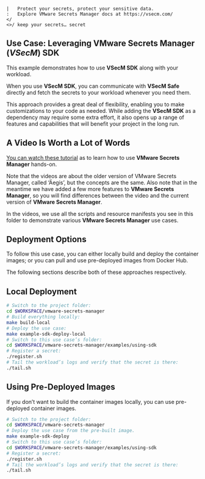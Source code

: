 ```text
|   Protect your secrets, protect your sensitive data.
:   Explore VMware Secrets Manager docs at https://vsecm.com/
</
<>/ keep your secrets… secret
```

## Use Case: Leveraging VMware Secrets Manager (*VSecM*) SDK

This example demonstrates how to use **VSecM SDK** along with your workload.

When you use **VSecM SDK**, you can communicate with **VSecM Safe** directly
and fetch the secrets to your workload whenever you need them.

This approach provides a great deal of flexibility, enabling you to make 
customizations to your code as needed. While adding the **VSecM SDK** as a 
dependency may require some extra effort, it also opens up a range of
features and capabilities that will benefit your project in the long run.

## A Video Is Worth a Lot of Words

[You can watch these tutorial][videos] as to learn how to use **VMware
Secrets Manager** hands-on.

Note that the videos are about the older version of VMware Secrets Manager,
called ‘Äegis’, but the concepts are the same. Also note that in the meantime
we have added a few more features to **VMware Secrets Manager**, so you will
find differences between the video and the current version of **VMware Secrets
Manager**.

In the videos, we use all the scripts and resource manifests you see in this
folder to demonstrate various **VMware Secrets Manager** use cases.

[videos]: https://vimeo.com/showcase/10074951 "VSecM Showcase"

## Deployment Options

To follow this use case, you can either locally build and deploy the container
images; or you can pull and use pre-deployed images from Docker Hub. 

The following sections describe both of these approaches respectively.

## Local Deployment

```bash
# Switch to the project folder:
cd $WORKSPACE/vmware-secrets-manager
# Build everything locally:
make build-local
# Deploy the use case:
make example-sdk-deploy-local
# Switch to this use case’s folder:
cd $WORKSPACE/vmware-secrets-manager/examples/using-sdk
# Register a secret:
./register.sh
# Tail the workload’s logs and verify that the secret is there:
./tail.sh
```

## Using Pre-Deployed Images

If you don’t want to build the container images locally, you can use 
pre-deployed container images.

```bash 
# Switch to the project folder:
cd $WORKSPACE/vmware-secrets-manager 
# Deploy the use case from the pre-built image.
make example-sdk-deploy
# Switch to this use case’s folder:
cd $WORKSPACE/vmware-secrets-manager/examples/using-sdk
# Register a secret:
./register.sh
# Tail the workload’s logs and verify that the secret is there:
./tail.sh
```
